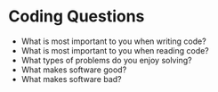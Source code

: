 # Coding Questions

- What is most important to you when writing code?
- What is most important to you when reading code?
- What types of problems do you enjoy solving?
- What makes software good?
- What makes software bad?